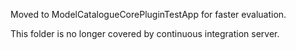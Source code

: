Moved to ModelCatalogueCorePluginTestApp for faster evaluation.

This folder is no longer covered by continuous integration server.
